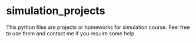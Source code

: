 # simulation_projects

This python files are projects or homeworks for simulation course.
Feel free to use them and contact me if you require some help
